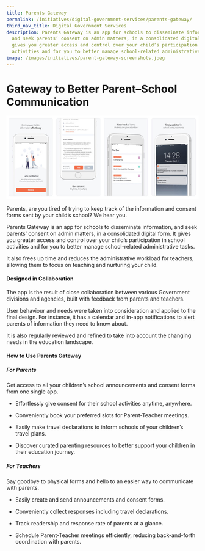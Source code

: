 ```yaml
---
title: Parents Gateway
permalink: /initiatives/digital-government-services/parents-gateway/
third_nav_title: Digital Government Services
description: Parents Gateway is an app for schools to disseminate information,
  and seek parents’ consent on admin matters, in a consolidated digital form. It
  gives you greater access and control over your child’s participation in school
  activities and for you to better manage school-related administrative tasks.
image: /images/initiatives/parent-gateway-screenshots.jpeg
---
```

# Gateway to Better Parent–School Communication
![Parents Gateway app screen shots](/images/initiatives/parent-gateway-screenshots.jpeg)


Parents, are you tired of trying to keep track of the information and consent forms sent by your child’s school? We hear you.
 
Parents Gateway is an app for schools to disseminate information, and seek parents’ consent on admin matters, in a consolidated digital form. It gives you greater access and control over your child’s participation in school activities and for you to better manage school-related administrative tasks.

It also frees up time and reduces the administrative workload for teachers, allowing them to focus on teaching and nurturing your child.


#### Designed in Collaboration

The app  is the result of close collaboration between various Government divisions and agencies, built with feedback from parents and teachers. 

User behaviour and needs were taken into consideration and applied to the final design. For instance, it has a calendar and in-app notifications to alert parents of information they need to know about. 

It is also regularly reviewed and refined to take into account the changing needs in the education landscape. 

#### How to Use Parents Gateway

##### For Parents  
  
Get access to all your children’s school announcements and consent forms from one single app.  
  
*   Effortlessly give consent for their school activities anytime, anywhere.
    
*   Conveniently book your preferred slots for Parent-Teacher meetings.
    
*   Easily make travel declarations to inform schools of your children’s travel plans.
    
*   Discover curated parenting resources to better support your children in their education journey.
    
##### For Teachers

Say goodbye to physical forms and hello to an easier way to communicate with parents.  
  

*   Easily create and send announcements and consent forms.
    
*   Conveniently collect responses including travel declarations.
    
*   Track readership and response rate of parents at a glance.
    
*   Schedule Parent-Teacher meetings efficiently, reducing back-and-forth coordination with parents.
